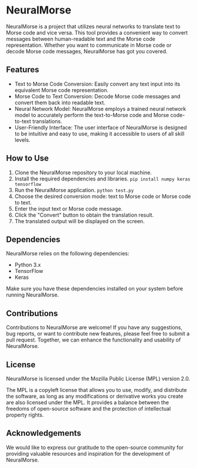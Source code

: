 # NeuralMorse

NeuralMorse is a project that utilizes neural networks to translate text to Morse code and vice versa. This tool provides a convenient way to convert messages between human-readable text and the Morse code representation. Whether you want to communicate in Morse code or decode Morse code messages, NeuralMorse has got you covered.

## Features

- Text to Morse Code Conversion: Easily convert any text input into its equivalent Morse code representation.
- Morse Code to Text Conversion: Decode Morse code messages and convert them back into readable text.
- Neural Network Model: NeuralMorse employs a trained neural network model to accurately perform the text-to-Morse code and Morse code-to-text translations.
- User-Friendly Interface: The user interface of NeuralMorse is designed to be intuitive and easy to use, making it accessible to users of all skill levels.

## How to Use

1. Clone the NeuralMorse repository to your local machine.
2. Install the required dependencies and libraries.
`pip install numpy keras tensorflow`
4. Run the NeuralMorse application.
`python test.py`
6. Choose the desired conversion mode: text to Morse code or Morse code to text.
7. Enter the input text or Morse code message.
8. Click the "Convert" button to obtain the translation result.
9. The translated output will be displayed on the screen.

## Dependencies

NeuralMorse relies on the following dependencies:

- Python 3.x
- TensorFlow
- Keras

Make sure you have these dependencies installed on your system before running NeuralMorse.

## Contributions

Contributions to NeuralMorse are welcome! If you have any suggestions, bug reports, or want to contribute new features, please feel free to submit a pull request. Together, we can enhance the functionality and usability of NeuralMorse.

## License

NeuralMorse is licensed under the Mozilla Public License (MPL) version 2.0.

The MPL is a copyleft license that allows you to use, modify, and distribute the software, as long as any modifications or derivative works you create are also licensed under the MPL. It provides a balance between the freedoms of open-source software and the protection of intellectual property rights.

## Acknowledgements

We would like to express our gratitude to the open-source community for providing valuable resources and inspiration for the development of NeuralMorse.
